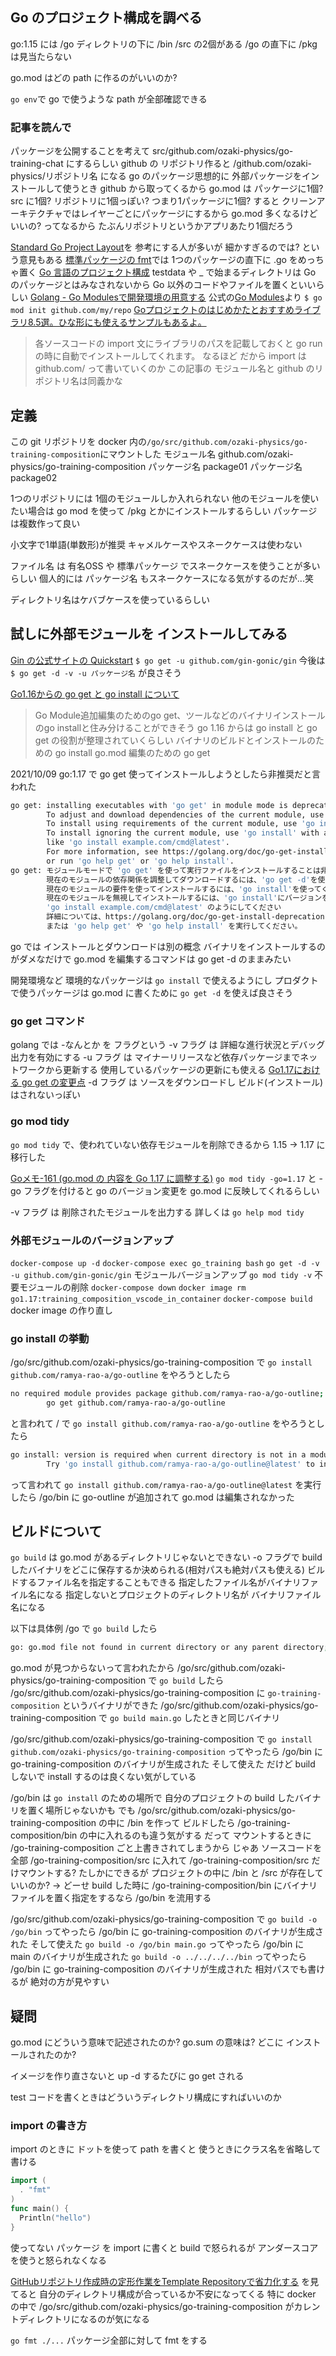 ## Go のプロジェクト構成を調べる
go:1.15 には /go ディレクトリの下に /bin /src の2個がある
/go の直下に /pkg は見当たらない

go.mod はどの path に作るのがいいのか?

`go env`で go で使うような path が全部確認できる

### 記事を読んで
パッケージを公開することを考えて src/github.com/ozaki-physics/go-training-chat にするらしい
github の リポジトリ作ると /github.com/ozaki-physics/リポジトリ名 になる
go のパッケージ思想的に 外部パッケージをインストールして使うとき github から取ってくるから
go.mod は パッケージに1個? src に1個?
リポジトリに1個っぽい? つまり1パッケージに1個?
すると クリーンアーキテクチャではレイヤーごとにパッケージにするから go.mod 多くなるけどいいの?
ってなるから たぶんリポジトリというかアプリあたり1個だろう

[Standard Go Project Layout](https://github.com/golang-standards/project-layout/blob/master/README_ja.md)を
参考にする人が多いが 細かすぎるのでは? という意見もある
[標準パッケージの fmt](https://github.com/golang/go/tree/master/src/fmt)では
1つのパッケージの直下に .go をめっちゃ置く
[Go 言語のプロジェクト構成](https://blog.tokoyax.com/entry/go/project)
testdata や _ で始まるディレクトリは Go のパッケージとはみなされないから Go 以外のコードやファイルを置くといいらしい
[Golang - Go Modulesで開発環境の用意する](https://qiita.com/so-heee/items/56f5317b42cec3d94383)
公式の[Go Modules](https://github.com/golang/go/wiki/Modules)より
`$ go mod init github.com/my/repo`
[Goプロジェクトのはじめかたとおすすめライブラリ8.5選。ひな形にも使えるサンプルもあるよ。](https://qiita.com/yagi_eng/items/65cd812107362d36ae86)
>各ソースコードの import 文にライブラリのパスを記載しておくと go run の時に自動でインストールしてくれます。
なるほど だから import は github.com/ って書いていくのか
この記事の モジュール名と github のリポジトリ名は同義かな

## 定義
この git リポジトリを
docker 内の`/go/src/github.com/ozaki-physics/go-training-composition`にマウントした
モジュール名 github.com/ozaki-physics/go-training-composition
パッケージ名 package01
パッケージ名 package02

1つのリポジトリには 1個のモジュールしか入れられない
他のモジュールを使いたい場合は go mod を使って /pkg とかにインストールするらしい
パッケージは複数作って良い

小文字で1単語(単数形)が推奨
キャメルケースやスネークケースは使わない

ファイル名 は 有名OSS や 標準パッケージ でスネークケースを使うことが多いらしい
個人的には パッケージ名 もスネークケースになる気がするのだが...笑

ディレクトリ名はケバブケースを使っているらしい


## 試しに外部モジュールを インストールしてみる
[Gin の公式サイトの Quickstart](https://gin-gonic.com/docs/quickstart/)
`$ go get -u github.com/gin-gonic/gin`
今後は `$ go get -d -v -u パッケージ名` が良さそう

[Go1.16からの go get と go install について](https://qiita.com/eihigh/items/9fe52804610a8c4b7e41)
>Go Module追加編集のためのgo get、ツールなどのバイナリインストールのgo installと住み分けることができそう
go 1.16 からは go install と go get の役割が整理されていくらしい
バイナリのビルドとインストールのための go install
go.mod 編集のための go get

2021/10/09 go:1.17 で go get 使ってインストールしようとしたら非推奨だと言われた
```bash
go get: installing executables with 'go get' in module mode is deprecated.
        To adjust and download dependencies of the current module, use 'go get -d'.
        To install using requirements of the current module, use 'go install'.
        To install ignoring the current module, use 'go install' with a version,
        like 'go install example.com/cmd@latest'.
        For more information, see https://golang.org/doc/go-get-install-deprecation
        or run 'go help get' or 'go help install'.
go get: モジュールモードで 'go get' を使って実行ファイルをインストールすることは非推奨です。
        現在のモジュールの依存関係を調整してダウンロードするには、'go get -d'を使ってください。
        現在のモジュールの要件を使ってインストールするには、'go install'を使ってください。
        現在のモジュールを無視してインストールするには、'go install'にバージョンを指定して
        'go install example.com/cmd@latest' のようにしてください
        詳細については、https://golang.org/doc/go-get-install-deprecation
        または 'go help get' や 'go help install' を実行してください。
```
go では インストールとダウンロードは別の概念
バイナリをインストールするのがダメなだけで go.mod を編集するコマンドは go get -d のままみたい

開発環境など 環境的なパッケージは `go install` で使えるようにし
プロダクトで使うパッケージは go.mod に書くために `go get -d` を使えば良さそう

### go get コマンド
golang では -なんとか を フラグという
-v フラグ は 詳細な進行状況とデバッグ出力を有効にする
-u フラグ は マイナーリリースなど依存パッケージまでネットワークから更新する 使用しているパッケージの更新にも使える
[Go1.17における go get の変更点](https://future-architect.github.io/articles/20210818a/)
-d フラグ は ソースをダウンロードし ビルド(インストール)はされないっぽい

### go mod tidy
`go mod tidy` で、使われていない依存モジュールを削除できるから
1.15 -> 1.17 に移行した

[Goメモ-161 (go.mod の 内容を Go 1.17 に調整する)](https://devlights.hatenablog.com/entry/2021/09/02/112354)
`go mod tidy -go=1.17` と -go フラグを付けると go のバージョン変更を go.mod に反映してくれるらしい

-v フラグ は 削除されたモジュールを出力する
詳しくは `go help mod tidy`

### 外部モジュールのバージョンアップ
`docker-compose up -d`
`docker-compose exec go_training bash`
`go get -d -v -u github.com/gin-gonic/gin` モジュールバージョンアップ
`go mod tidy -v` 不要モジュールの削除
`docker-compose down`
`docker image rm go1.17:training_composition_vscode_in_container`
`docker-compose build` docker image の作り直し

### go install の挙動
/go/src/github.com/ozaki-physics/go-training-composition で
`go install github.com/ramya-rao-a/go-outline` をやろうとしたら
```bash
no required module provides package github.com/ramya-rao-a/go-outline; to add it:
        go get github.com/ramya-rao-a/go-outline
```
と言われて
/ で
`go install github.com/ramya-rao-a/go-outline` をやろうとしたら
```bash
go install: version is required when current directory is not in a module
        Try 'go install github.com/ramya-rao-a/go-outline@latest' to install the latest version
```
って言われて
`go install github.com/ramya-rao-a/go-outline@latest` を実行したら
/go/bin に go-outline が追加されて go.mod は編集されなかった

## ビルドについて
`go build` は go.mod があるディレクトリじゃないとできない
-o フラグで build したバイナリをどこに保存するか決められる(相対パスも絶対パスも使える)
ビルドするファイル名を指定することもできる 指定したファイル名がバイナリファイル名になる
指定しないとプロジェクトのディレクトリ名が バイナリファイル名になる

以下は具体例
/go で `go build` したら
```bash
go: go.mod file not found in current directory or any parent directory; see 'go help modules'
```
go.mod が見つからないって言われたから
/go/src/github.com/ozaki-physics/go-training-composition で `go build` したら
/go/src/github.com/ozaki-physics/go-training-composition に `go-training-composition` というバイナリができた
/go/src/github.com/ozaki-physics/go-training-composition で `go build main.go` したときと同じバイナリ

/go/src/github.com/ozaki-physics/go-training-composition で
`go install github.com/ozaki-physics/go-training-composition` ってやったら
/go/bin に go-training-composition のバイナリが生成された
そして使えた
だけど build しないで install するのは良くない気がしている

/go/bin は `go install` のための場所で 自分のプロジェクトの build したバイナリを置く場所じゃないかも
でも /go/src/github.com/ozaki-physics/go-training-composition の中に /bin を作って
ビルドしたら /go-training-composition/bin の中に入れるのも違う気がする
だって マウントするときに /go-training-composition ごと上書きされてしまうから
じゃあ ソースコードを全部 /go-training-composition/src に入れて /go-training-composition/src だけマウントする?
たしかにできるが プロジェクトの中に /bin と /src が存在していいのか?
-> どーせ build した時に /go-training-composition/bin にバイナリファイルを置く指定をするなら /go/bin を流用する

/go/src/github.com/ozaki-physics/go-training-composition で
`go build -o /go/bin` ってやったら
/go/bin に go-training-composition のバイナリが生成された
そして使えた
`go build -o /go/bin main.go` ってやったら
/go/bin に main のバイナリが生成された
`go build -o ../../../../bin` ってやったら
/go/bin に go-training-composition のバイナリが生成された
相対パスでも書けるが 絶対の方が見やすい

## 疑問
go.mod にどういう意味で記述されたのか?
go.sum の意味は?
どこに インストールされたのか?

イメージを作り直さないと up -d するたびに go get される

test コードを書くときはどういうディレクトリ構成にすればいいのか

### import の書き方
import のときに ドットを使って path を書くと 使うときにクラス名を省略して書ける
```go
import (
  . "fmt"
)
func main() {
  Println("hello")
}
```

使ってない パッケージ を import に書くと build で怒られるが アンダースコア を使うと怒られなくなる


[GitHubリポジトリ作成時の定形作業をTemplate Repositoryで省力化する](https://devblog.thebase.in/entry/2020/06/23/131444)
を見てると 自分のディレクトリ構成が合っているか不安になってくる
特に docker の中で /go/src/github.com/ozaki-physics/go-training-composition がカレントディレクトリになるのが気になる

`go fmt ./...` パッケージ全部に対して fmt をする

